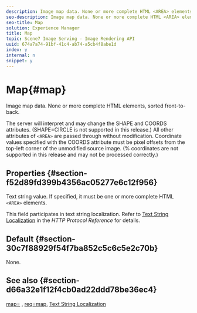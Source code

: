 ```yaml
---
description: Image map data. None or more complete HTML <AREA> elements, sorted front-to-back.
seo-description: Image map data. None or more complete HTML <AREA> elements, sorted front-to-back.
seo-title: Map
solution: Experience Manager
title: Map
topic: Scene7 Image Serving - Image Rendering API
uuid: 674a7a74-91bf-41c4-ab74-a5cb4f8abe1d
index: y
internal: n
snippet: y
---
```


# Map{#map}

Image map data. None or more complete HTML <AREA> elements, sorted front-to-back.

The server will interpret and may change the SHAPE and COORDS attributes. (SHAPE=CIRCLE is not supported in this release.) All other attributes of `<AREA>` are passed through without modification. Coordinate values specified with the COORDS attribute must be pixel offsets from the top-left corner of the unmodified source image. (% coordinates are not supported in this release and may not be processed correctly.)

## Properties {#section-f52d89fd399b4356ac05277e6c12f956}

Text string value. If specified, it must be one or more complete HTML `<AREA>` elements.

This field participates in text string localization. Refer to [Text String Localization](r_text_string_localization.md#reference_CAE5F6CEA4764762852ACAAB3B7B3527) in the *HTTP Protocol Reference* for details.

## Default {#section-30c7f88929f54f7ba852c5c6c5e2c70b}

None.

## See also {#section-d66a32e1f12f4cb0ad22ddd78be36ec4}

[map=](r_map.md#reference_8F96545F196B4B7CAA616E15C2363F06) , [req=map](r_req.md#reference_907CDB4A97034DB7AD94695F25552E76), [Text String Localization](r_text_string_localization.md#reference_CAE5F6CEA4764762852ACAAB3B7B3527) 
